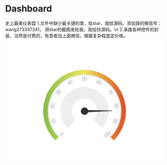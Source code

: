 # Dashboard
史上最美仪表盘
1.文件中缺少最关键的类，给star，就给源码。添加我的微信号：wang273347241， 把star的截图发给我，我给你源码。\n
2.承接各种控件的封装，当然是付费的，有意者加上面微信，根据复杂程度定价格。
![image](https://github.com/Superwang888/Dashboard/blob/master/images/WechatIMG.png)
